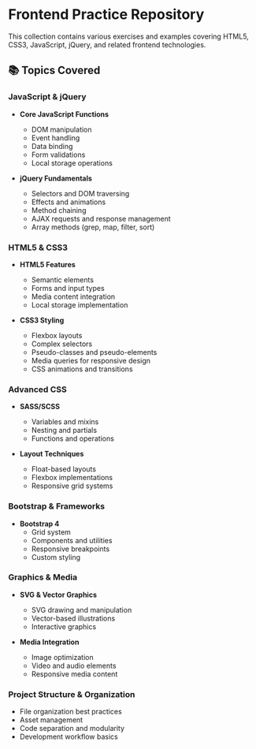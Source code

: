 # Frontend Practice Repository

This collection contains various exercises and examples covering HTML5, CSS3, JavaScript, jQuery, and related frontend technologies.

## 📚 Topics Covered

### JavaScript & jQuery
- **Core JavaScript Functions**
  - DOM manipulation
  - Event handling
  - Data binding
  - Form validations
  - Local storage operations

- **jQuery Fundamentals**
  - Selectors and DOM traversing
  - Effects and animations
  - Method chaining
  - AJAX requests and response management
  - Array methods (grep, map, filter, sort)

### HTML5 & CSS3
- **HTML5 Features**
  - Semantic elements
  - Forms and input types
  - Media content integration
  - Local storage implementation

- **CSS3 Styling**
  - Flexbox layouts
  - Complex selectors
  - Pseudo-classes and pseudo-elements
  - Media queries for responsive design
  - CSS animations and transitions

### Advanced CSS
- **SASS/SCSS**
  - Variables and mixins
  - Nesting and partials
  - Functions and operations

- **Layout Techniques**
  - Float-based layouts
  - Flexbox implementations
  - Responsive grid systems

### Bootstrap & Frameworks
- **Bootstrap 4**
  - Grid system
  - Components and utilities
  - Responsive breakpoints
  - Custom styling

### Graphics & Media
- **SVG & Vector Graphics**
  - SVG drawing and manipulation
  - Vector-based illustrations
  - Interactive graphics

- **Media Integration**
  - Image optimization
  - Video and audio elements
  - Responsive media content

### Project Structure & Organization
- File organization best practices
- Asset management
- Code separation and modularity
- Development workflow basics
